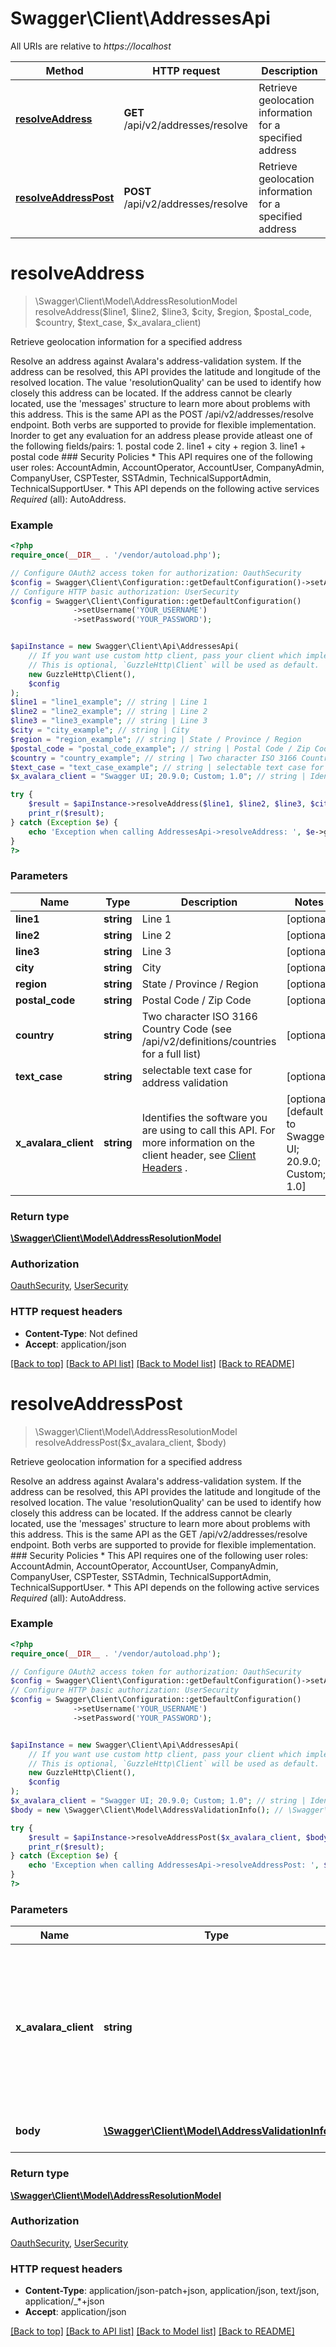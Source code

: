 # Swagger\Client\AddressesApi

All URIs are relative to *https://localhost*

Method | HTTP request | Description
------------- | ------------- | -------------
[**resolveAddress**](AddressesApi.md#resolveAddress) | **GET** /api/v2/addresses/resolve | Retrieve geolocation information for a specified address
[**resolveAddressPost**](AddressesApi.md#resolveAddressPost) | **POST** /api/v2/addresses/resolve | Retrieve geolocation information for a specified address


# **resolveAddress**
> \Swagger\Client\Model\AddressResolutionModel resolveAddress($line1, $line2, $line3, $city, $region, $postal_code, $country, $text_case, $x_avalara_client)

Retrieve geolocation information for a specified address

Resolve an address against Avalara's address-validation system.  If the address can be resolved, this API  provides the latitude and longitude of the resolved location.  The value 'resolutionQuality' can be used  to identify how closely this address can be located.  If the address cannot be clearly located, use the  'messages' structure to learn more about problems with this address.  This is the same API as the POST /api/v2/addresses/resolve endpoint.  Both verbs are supported to provide for flexible implementation.                Inorder to get any evaluation for an address please provide atleast one of the following fields/pairs:  1. postal code  2. line1 + city + region  3. line1 + postal code  ### Security Policies  * This API requires one of the following user roles: AccountAdmin, AccountOperator, AccountUser, CompanyAdmin, CompanyUser, CSPTester, SSTAdmin, TechnicalSupportAdmin, TechnicalSupportUser. * This API depends on the following active services<br />*Required* (all):  AutoAddress.

### Example
```php
<?php
require_once(__DIR__ . '/vendor/autoload.php');

// Configure OAuth2 access token for authorization: OauthSecurity
$config = Swagger\Client\Configuration::getDefaultConfiguration()->setAccessToken('YOUR_ACCESS_TOKEN');
// Configure HTTP basic authorization: UserSecurity
$config = Swagger\Client\Configuration::getDefaultConfiguration()
              ->setUsername('YOUR_USERNAME')
              ->setPassword('YOUR_PASSWORD');


$apiInstance = new Swagger\Client\Api\AddressesApi(
    // If you want use custom http client, pass your client which implements `GuzzleHttp\ClientInterface`.
    // This is optional, `GuzzleHttp\Client` will be used as default.
    new GuzzleHttp\Client(),
    $config
);
$line1 = "line1_example"; // string | Line 1
$line2 = "line2_example"; // string | Line 2
$line3 = "line3_example"; // string | Line 3
$city = "city_example"; // string | City
$region = "region_example"; // string | State / Province / Region
$postal_code = "postal_code_example"; // string | Postal Code / Zip Code
$country = "country_example"; // string | Two character ISO 3166 Country Code (see /api/v2/definitions/countries for a full list)
$text_case = "text_case_example"; // string | selectable text case for address validation
$x_avalara_client = "Swagger UI; 20.9.0; Custom; 1.0"; // string | Identifies the software you are using to call this API.  For more information on the client header, see [Client Headers](https://developer.avalara.com/avatax/client-headers/) .

try {
    $result = $apiInstance->resolveAddress($line1, $line2, $line3, $city, $region, $postal_code, $country, $text_case, $x_avalara_client);
    print_r($result);
} catch (Exception $e) {
    echo 'Exception when calling AddressesApi->resolveAddress: ', $e->getMessage(), PHP_EOL;
}
?>
```

### Parameters

Name | Type | Description  | Notes
------------- | ------------- | ------------- | -------------
 **line1** | **string**| Line 1 | [optional]
 **line2** | **string**| Line 2 | [optional]
 **line3** | **string**| Line 3 | [optional]
 **city** | **string**| City | [optional]
 **region** | **string**| State / Province / Region | [optional]
 **postal_code** | **string**| Postal Code / Zip Code | [optional]
 **country** | **string**| Two character ISO 3166 Country Code (see /api/v2/definitions/countries for a full list) | [optional]
 **text_case** | **string**| selectable text case for address validation | [optional]
 **x_avalara_client** | **string**| Identifies the software you are using to call this API.  For more information on the client header, see [Client Headers](https://developer.avalara.com/avatax/client-headers/) . | [optional] [default to Swagger UI; 20.9.0; Custom; 1.0]

### Return type

[**\Swagger\Client\Model\AddressResolutionModel**](../Model/AddressResolutionModel.md)

### Authorization

[OauthSecurity](../../README.md#OauthSecurity), [UserSecurity](../../README.md#UserSecurity)

### HTTP request headers

 - **Content-Type**: Not defined
 - **Accept**: application/json

[[Back to top]](#) [[Back to API list]](../../README.md#documentation-for-api-endpoints) [[Back to Model list]](../../README.md#documentation-for-models) [[Back to README]](../../README.md)

# **resolveAddressPost**
> \Swagger\Client\Model\AddressResolutionModel resolveAddressPost($x_avalara_client, $body)

Retrieve geolocation information for a specified address

Resolve an address against Avalara's address-validation system.  If the address can be resolved, this API  provides the latitude and longitude of the resolved location.  The value 'resolutionQuality' can be used  to identify how closely this address can be located.  If the address cannot be clearly located, use the  'messages' structure to learn more about problems with this address.  This is the same API as the GET /api/v2/addresses/resolve endpoint.  Both verbs are supported to provide for flexible implementation.  ### Security Policies  * This API requires one of the following user roles: AccountAdmin, AccountOperator, AccountUser, CompanyAdmin, CompanyUser, CSPTester, SSTAdmin, TechnicalSupportAdmin, TechnicalSupportUser. * This API depends on the following active services<br />*Required* (all):  AutoAddress.

### Example
```php
<?php
require_once(__DIR__ . '/vendor/autoload.php');

// Configure OAuth2 access token for authorization: OauthSecurity
$config = Swagger\Client\Configuration::getDefaultConfiguration()->setAccessToken('YOUR_ACCESS_TOKEN');
// Configure HTTP basic authorization: UserSecurity
$config = Swagger\Client\Configuration::getDefaultConfiguration()
              ->setUsername('YOUR_USERNAME')
              ->setPassword('YOUR_PASSWORD');


$apiInstance = new Swagger\Client\Api\AddressesApi(
    // If you want use custom http client, pass your client which implements `GuzzleHttp\ClientInterface`.
    // This is optional, `GuzzleHttp\Client` will be used as default.
    new GuzzleHttp\Client(),
    $config
);
$x_avalara_client = "Swagger UI; 20.9.0; Custom; 1.0"; // string | Identifies the software you are using to call this API.  For more information on the client header, see [Client Headers](https://developer.avalara.com/avatax/client-headers/) .
$body = new \Swagger\Client\Model\AddressValidationInfo(); // \Swagger\Client\Model\AddressValidationInfo | The address to resolve

try {
    $result = $apiInstance->resolveAddressPost($x_avalara_client, $body);
    print_r($result);
} catch (Exception $e) {
    echo 'Exception when calling AddressesApi->resolveAddressPost: ', $e->getMessage(), PHP_EOL;
}
?>
```

### Parameters

Name | Type | Description  | Notes
------------- | ------------- | ------------- | -------------
 **x_avalara_client** | **string**| Identifies the software you are using to call this API.  For more information on the client header, see [Client Headers](https://developer.avalara.com/avatax/client-headers/) . | [optional] [default to Swagger UI; 20.9.0; Custom; 1.0]
 **body** | [**\Swagger\Client\Model\AddressValidationInfo**](../Model/AddressValidationInfo.md)| The address to resolve | [optional]

### Return type

[**\Swagger\Client\Model\AddressResolutionModel**](../Model/AddressResolutionModel.md)

### Authorization

[OauthSecurity](../../README.md#OauthSecurity), [UserSecurity](../../README.md#UserSecurity)

### HTTP request headers

 - **Content-Type**: application/json-patch+json, application/json, text/json, application/_*+json
 - **Accept**: application/json

[[Back to top]](#) [[Back to API list]](../../README.md#documentation-for-api-endpoints) [[Back to Model list]](../../README.md#documentation-for-models) [[Back to README]](../../README.md)

